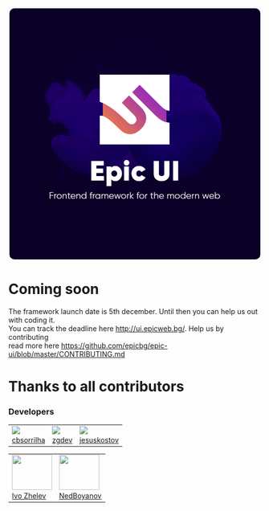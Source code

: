 <div align="center">
        <img src="docs/public/images/epicui-logo.png" height="" style="border-radius: 10px;margin-top:13px">
</div>

# Coming soon

The framework launch date is 5th december. Until then you can help us out with coding it.<br>
You can track the deadline here http://ui.epicweb.bg/. Help us by contributing <br>
read more here https://github.com/epicbg/epic-ui/blob/master/CONTRIBUTING.md <br>

# Thanks to all contributors

### Developers

<table>
    <tr>
    <td>
        <img height="80px" src="https://avatars0.githubusercontent.com/u/10548750?s=400&v=4">
        <br>
        <a href="https://github.com/cbsorrilha">cbsorrilha</a>
    </td>
    <td>
        <img height="80px" src="https://scontent.fsof4-1.fna.fbcdn.net/v/t1.0-9/70424154_122680139124633_5613872927066816512_n.jpg?_nc_cat=106&_nc_oc=AQl72a9HY2Cs3Lqm5NQjWsQfw4Ba-Z5kTCGhF0pl4JRYCgMWLK3Y6qTkLsu-ZEBZkmM&_nc_ht=scontent.fsof4-1.fna&oh=6d0a8dfc6c1c6612485bdbeb27dcef76&oe=5E261A53">
        <br>
        <a href="https://github.com/zhoraygevorgyan">zgdev</a>
    </td>
    <td>
        <img height="80px" src=https://avatars1.githubusercontent.com/u/56232918?s=460&v=4">
        <br>
        <a href="https://github.com/orgs/epicbg/people/jesuskostov">jesuskostov</a>
    </td>
    </tr>
</table>


<table>
    <tr>
        <td>
            <img width="80px" height="70px" src="https://scontent.fsof4-1.fna.fbcdn.net/v/t1.0-9/31720482_1857265067658528_2258802968314773504_n.jpg?_nc_cat=110&_nc_oc=AQlDpR-n6tq7UqpX2boIroE73ir2iSlwxB2fBL1d82JuyX5Z4yAzIDIvBT3_ppLdp0s&_nc_ht=scontent.fsof4-1.fna&oh=becd3ed9d484d326840d7c4a265545b5&oe=5E64A05A">
            <br>
            <a href="https://web.facebook.com/IvoM.Zhelev">Ivo Zhelev</a>
        </td>
        <td>
            <img width="80px" height="70px" src="https://scontent.fsof3-1.fna.fbcdn.net/v/t1.0-9/72174600_144442380123801_6128151263117836288_n.jpg?_nc_cat=109&_nc_oc=AQn-bm77HrZecTUGh-1Z4CRzi4Y0MxjDyzTIbvEIz_lfB1AKVOMWb0AoSgTIYp8l8S0&_nc_ht=scontent.fsof3-1.fna&oh=698d55e4f29f08061b1bcd26bff0b142&oe=5E215305">
            <br>
            <a href="https://www.facebook.com/nedko.boyanov">NedBoyanov</a>
        </td>
    </tr>
</table>
